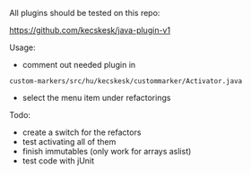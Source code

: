 All plugins should be tested on this repo: 

https://github.com/kecskesk/java-plugin-v1

Usage: 

* comment out needed plugin in
```
custom-markers/src/hu/kecskesk/custommarker/Activator.java
```
* select the menu item under refactorings

Todo: 

* create a switch for the refactors 
* test activating all of them
* finish immutables (only work for arrays aslist)
* test code with jUnit